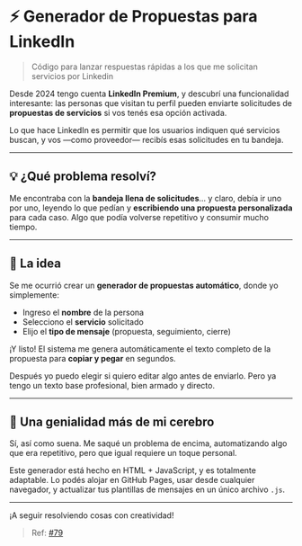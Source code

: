 # ⚡ Generador de Propuestas para LinkedIn

>Código para lanzar respuestas rápidas a los que me solicitan servicios por Linkedin

Desde 2024 tengo cuenta **LinkedIn Premium**, y descubrí una funcionalidad interesante: las personas que visitan tu perfil pueden enviarte solicitudes de **propuestas de servicios** si vos tenés esa opción activada.

Lo que hace LinkedIn es permitir que los usuarios indiquen qué servicios buscan, y vos —como proveedor— recibís esas solicitudes en tu bandeja.

---

## 💡 ¿Qué problema resolví?

Me encontraba con la **bandeja llena de solicitudes**... y claro, debía ir uno por uno, leyendo lo que pedían y **escribiendo una propuesta personalizada** para cada caso. Algo que podía volverse repetitivo y consumir mucho tiempo.

---

## 🚀 La idea

Se me ocurrió crear un **generador de propuestas automático**, donde yo simplemente:
- Ingreso el **nombre** de la persona
- Selecciono el **servicio** solicitado
- Elijo el **tipo de mensaje** (propuesta, seguimiento, cierre)

¡Y listo! El sistema me genera automáticamente el texto completo de la propuesta para **copiar y pegar** en segundos.

Después yo puedo elegir si quiero editar algo antes de enviarlo. Pero ya tengo un texto base profesional, bien armado y directo.

---

## 🤯 Una genialidad más de mi cerebro

Sí, así como suena. Me saqué un problema de encima, automatizando algo que era repetitivo, pero que igual requiere un toque personal.

Este generador está hecho en HTML + JavaScript, y es totalmente adaptable. Lo podés alojar en GitHub Pages, usar desde cualquier navegador, y actualizar tus plantillas de mensajes en un único archivo `.js`.

---

¡A seguir resolviendo cosas con creatividad!

> Ref: [#79](https://github.com/SidVal/SidV/issues/79)
